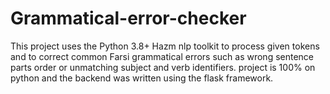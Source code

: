 # Grammatical-error-checker
This project uses the Python 3.8+ Hazm nlp toolkit to process given tokens and to correct common Farsi grammatical errors such as wrong sentence parts order or unmatching subject and verb identifiers.
project is 100% on python and the backend was written using the flask framework.
